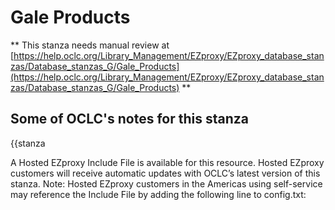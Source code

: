 # Gale Products
** This stanza needs manual review at [https://help.oclc.org/Library_Management/EZproxy/EZproxy_database_stanzas/Database_stanzas_G/Gale_Products](https://help.oclc.org/Library_Management/EZproxy/EZproxy_database_stanzas/Database_stanzas_G/Gale_Products) **

## Some of OCLC's notes for this stanza

{{stanza

A Hosted EZproxy Include File is available for this resource. Hosted EZproxy customers will receive automatic updates with OCLC&rsquo;s latest version of this stanza. Note: Hosted EZproxy customers in the Americas using self-service may reference the Include File by adding the following line to config.txt:

&nbsp;
